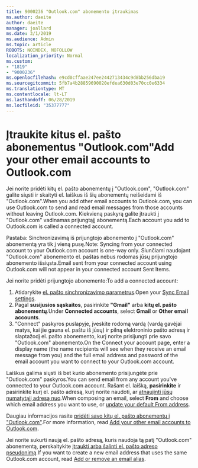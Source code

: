 ```yaml
---
title: 9000236 "Outlook.com" abonemento įtraukimas
ms.author: daeite
author: daeite
manager: joallard
ms.date: 3/1/2019
ms.audience: Admin
ms.topic: article
ROBOTS: NOINDEX, NOFOLLOW
localization_priority: Normal
ms.custom:
- "1819"
- "9000236"
ms.openlocfilehash: e9cd0cffaae247ee2442713434c9d8bb256dba19
ms.sourcegitcommit: 5fb7a4b28859690020efdea630d03e70cc0e6334
ms.translationtype: MT
ms.contentlocale: lt-LT
ms.lasthandoff: 06/28/2019
ms.locfileid: "35377777"
---
```

# <a name="add-your-other-email-accounts-to-outlookcom"></a><span data-ttu-id="317bc-102">Įtraukite kitus el. pašto abonementus "Outlook.com"</span><span class="sxs-lookup"><span data-stu-id="317bc-102">Add your other email accounts to Outlook.com</span></span>

<span data-ttu-id="317bc-103">Jei norite pridėti kitų el. pašto abonementų į "Outlook.com", "Outlook.com" galite siųsti ir skaityti el. laiškus iš šių abonementų neišeidami iš "Outlook.com".</span><span class="sxs-lookup"><span data-stu-id="317bc-103">When you add other email accounts to Outlook.com, you can use Outlook.com to send and read email messages from those accounts without leaving Outlook.com.</span></span> <span data-ttu-id="317bc-104">Kiekvieną paskyrą galite įtraukti į "Outlook.com" vadinamas prijungtąjį abonementą.</span><span class="sxs-lookup"><span data-stu-id="317bc-104">Each account you add to Outlook.com is called a connected account.</span></span>

<span data-ttu-id="317bc-105">Pastaba: Sinchronizavimą iš prijungtojo abonemento į "Outlook.com" abonementą yra tik į vieną pusę.</span><span class="sxs-lookup"><span data-stu-id="317bc-105">Note: Syncing from your connected account to your Outlook.com account is one-way only.</span></span> <span data-ttu-id="317bc-106">Siunčiami naudojant "Outlook.com" abonemento el. paštas nebus rodomas jūsų prijungtojo abonemento išsiųsta.</span><span class="sxs-lookup"><span data-stu-id="317bc-106">Email sent from your connected account using Outlook.com will not appear in your connected account Sent Items.</span></span>

<span data-ttu-id="317bc-107">Jei norite pridėti prijungtojo abonemento:</span><span class="sxs-lookup"><span data-stu-id="317bc-107">To add a connected account:</span></span>

1. <span data-ttu-id="317bc-108">Atidarykite [el. pašto sinchronizavimo parametrus](https://go.microsoft.com/fwlink/?linkid=875264).</span><span class="sxs-lookup"><span data-stu-id="317bc-108">Open your [Sync Email settings](https://go.microsoft.com/fwlink/?linkid=875264).</span></span>
2. <span data-ttu-id="317bc-109">Pagal **susijusios sąskaitos**, pasirinkite **"Gmail"** arba **kitų el. pašto abonementų**.</span><span class="sxs-lookup"><span data-stu-id="317bc-109">Under **Connected accounts**, select **Gmail** or **Other email accounts**.</span></span>
3. <span data-ttu-id="317bc-110">"Connect" paskyros puslapyje, įveskite rodomą vardą (vardą gavėjai matys, kai jie gauna el. paštu iš jūsų) ir pilną elektroninio pašto adresą ir slaptažodį el. pašto abonemento, kurį norite prisijungti prie savo "Outlook.com" abonemento.</span><span class="sxs-lookup"><span data-stu-id="317bc-110">On the Connect your account page, enter a display name (the name recipients will see when they receive an email message from you) and the full email address and password of the email account you want to connect to your Outlook.com account.</span></span>

<span data-ttu-id="317bc-111">Laiškus galima siųsti iš bet kurio abonemento prisijungėte prie "Outlook.com" paskyros.</span><span class="sxs-lookup"><span data-stu-id="317bc-111">You can send email from any account you've connected to your Outlook.com account.</span></span> <span data-ttu-id="317bc-112">Rašant el. laišką, **pasirinkite** ir pasirinkite kurį el. pašto adresą, kurį norite naudoti, ar [atnaujinti jūsų numatytąjį adresą nuo](https://go.microsoft.com/fwlink/?linkid=875264).</span><span class="sxs-lookup"><span data-stu-id="317bc-112">When composing an email, select **From** and choose which email address you want to use, or [update your default From address](https://go.microsoft.com/fwlink/?linkid=875264).</span></span>

<span data-ttu-id="317bc-113">Daugiau informacijos rasite [pridėti savo kitų el. pašto abonementų į "Outlook.com"](https://support.office.com/article/c5224df4-5885-4e79-91ba-523aa743f0ba).</span><span class="sxs-lookup"><span data-stu-id="317bc-113">For more information, read [Add your other email accounts to Outlook.com](https://support.office.com/article/c5224df4-5885-4e79-91ba-523aa743f0ba).</span></span>

<span data-ttu-id="317bc-114">Jei norite sukurti naują el. pašto adresą, kuris naudoja tą patį "Outlook.com" abonementą, perskaitykite [įtraukti arba šalinti el. pašto adreso pseudonimą](https://support.office.com/article/459b1989-356d-40fa-a689-8f285b13f1f2).</span><span class="sxs-lookup"><span data-stu-id="317bc-114">If you want to create a new email address that uses the same Outlook.com account, read [Add or remove an email alias](https://support.office.com/article/459b1989-356d-40fa-a689-8f285b13f1f2).</span></span>